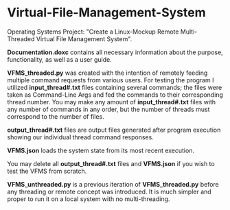 # Virtual-File-Management-System
Operating Systems Project: "Create a Linux-Mockup Remote Multi-Threaded Virtual File Management System". 

**Documentation.doxc** contains all necessary information about the purpose, functionality, as well as a user guide.

**VFMS_threaded.py** was created with the intention of remotely feeding multiple command requests from various users. For testing the program I utilized **input_thread#.txt** files containing several commands; the files were taken as Command-Line Args and fed the commands to their corresponding thread number. You may make any amount of **input_thread#.txt** files with any number of commands in any order, but the number of threads must correspond to the number of files.

**output_thread#.txt** files are output files generated after program execution showing our individual thread command responses.

**VFMS.json** loads the system state from its most recent execution. 

You may delete all **output_thread#.txt** files and **VFMS.json** if you wish to test the VFMS from scratch.

**VFMS_unthreaded.py** is a previous iteration of **VFMS_threaded.py** before any threading or remote concept was introduced. It is much simpler and proper to run it on a local system with no multi-threading.
